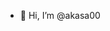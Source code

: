 - 👋 Hi, I’m @akasa00

<!---
akasa00/akasa00 is a ✨ special ✨ repository because its `README.md` (this file) appears on your GitHub profile.
You can click the Preview link to take a look at your changes.
--->
